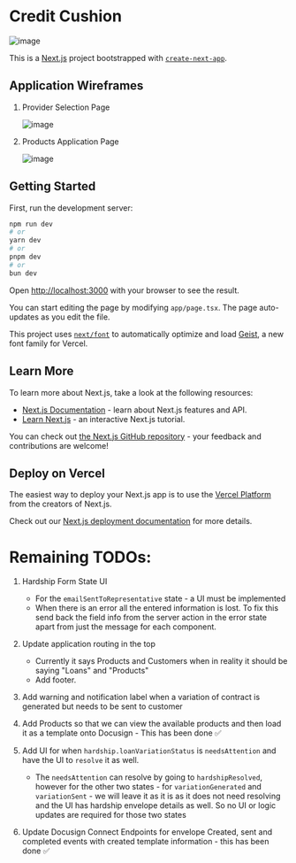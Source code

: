 # Credit Cushion

![image](https://github.com/user-attachments/assets/3db95beb-0546-4c26-b298-10bd0765ef5d)

This is a [Next.js](https://nextjs.org) project bootstrapped with [`create-next-app`](https://nextjs.org/docs/app/api-reference/cli/create-next-app).

## Application Wireframes

1. Provider Selection Page

   ![image](https://github.com/user-attachments/assets/7aa1a924-84e3-48a9-b756-df310b846699)

2. Products Application Page

   ![image](https://github.com/user-attachments/assets/ee9144aa-4ed8-4771-ab5b-d5d9a03ccd57)
   
   

## Getting Started

First, run the development server:

```bash
npm run dev
# or
yarn dev
# or
pnpm dev
# or
bun dev
```

Open [http://localhost:3000](http://localhost:3000) with your browser to see the result.

You can start editing the page by modifying `app/page.tsx`. The page auto-updates as you edit the file.

This project uses [`next/font`](https://nextjs.org/docs/app/building-your-application/optimizing/fonts) to automatically optimize and load [Geist](https://vercel.com/font), a new font family for Vercel.

## Learn More

To learn more about Next.js, take a look at the following resources:

- [Next.js Documentation](https://nextjs.org/docs) - learn about Next.js features and API.
- [Learn Next.js](https://nextjs.org/learn) - an interactive Next.js tutorial.

You can check out [the Next.js GitHub repository](https://github.com/vercel/next.js) - your feedback and contributions are welcome!

## Deploy on Vercel

The easiest way to deploy your Next.js app is to use the [Vercel Platform](https://vercel.com/new?utm_medium=default-template&filter=next.js&utm_source=create-next-app&utm_campaign=create-next-app-readme) from the creators of Next.js.

Check out our [Next.js deployment documentation](https://nextjs.org/docs/app/building-your-application/deploying) for more details.


# Remaining TODOs: 

1. Hardship Form State UI
   - For the `emailSentToRepresentative` state - a UI must be implemented
   - When there is an error all the entered information is lost. To fix this send back the field info from the server action in the error state apart from just the message for each component. 

2. Update application routing in the top 
   - Currently it says Products and Customers when in reality it should be saying "Loans" and "Products"
   - Add footer. 

3. Add warning and notification label when a variation of contract is generated but needs to be sent to customer

4. Add Products so that we can view the available products and then load it as a template onto Docusign - This has been done ✅

5. Add UI for when `hardship.loanVariationStatus` is `needsAttention` and have the UI to `resolve` it as well.
   - The `needsAttention` can resolve by going to `hardshipResolved`, however for the other two states -  for `variationGenerated` and `variationSent` - we will leave it as it is as it does not need resolving and the UI has hardship envelope details as well. So no UI or logic updates are required for those two states

6. Update Docusign Connect Endpoints for envelope Created, sent and completed events with created template information - this has been done ✅